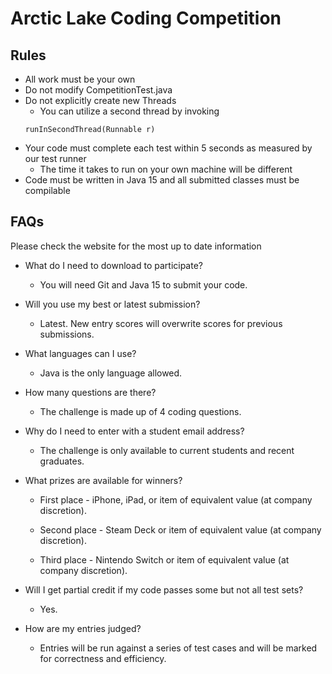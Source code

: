 # Arctic Lake Coding Competition
## Rules

- All work must be your own
- Do not modify CompetitionTest.java
- Do not explicitly create new Threads
    - You can utilize a second thread by invoking
    ```
    runInSecondThread(Runnable r)
    ```
- Your code must complete each test within 5 seconds as measured by our test runner
    - The time it takes to run on your own machine will be different
- Code must be written in Java 15 and all submitted classes must be compilable


## FAQs
Please check the website for the most up to date information

- What do I need to download to participate?
    - You will need Git and Java 15 to submit your code.

- Will you use my best or latest submission?
    - Latest. New entry scores will overwrite scores for previous submissions.

- What languages can I use?
    - Java is the only language allowed.

- How many questions are there?
    - The challenge is made up of 4 coding questions.

- Why do I need to enter with a student email address?
    - The challenge is only available to current students and recent graduates.

- What prizes are available for winners?
    - First place - iPhone, iPad, or item of equivalent value (at company discretion).

    - Second place - Steam Deck or item of equivalent value (at company discretion).

    - Third place - Nintendo Switch or item of equivalent value (at company discretion).

- Will I get partial credit if my code passes some but not all test sets?
    - Yes.

- How are my entries judged?
    - Entries will be run against a series of test cases and will be marked for correctness and efficiency.
